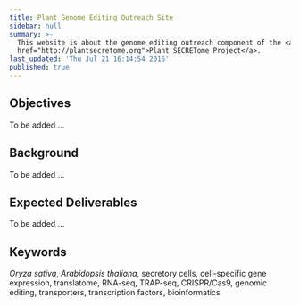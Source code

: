 ```yaml
---
title: Plant Genome Editing Outreach Site
sidebar: null
summary: >-
  This website is about the genome editing outreach component of the <a
  href="http://plantsecretome.org">Plant SECRETome Project</a>.
last_updated: 'Thu Jul 21 16:14:54 2016'
published: true
---
```


## Objectives

To be added ...

## Background

To be added ...


## Expected Deliverables

To be added ...

## Keywords

_Oryza sativa_, _Arabidopsis thaliana_, secretory cells, cell-specific
gene expression, translatome, RNA-seq, TRAP-seq, CRISPR/Cas9, genomic 
editing, transporters, transcription factors, bioinformatics
